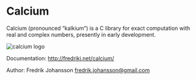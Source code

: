 # Calcium

Calcium (pronounced “kalkium”) is a C library for exact
computation with real and complex numbers, presently in early development.

![calcium logo](http://fredrikj.net/calcium/_images/ca2.svg)

Documentation: http://fredrikj.net/calcium/

Author: Fredrik Johansson <fredrik.johansson@gmail.com>

